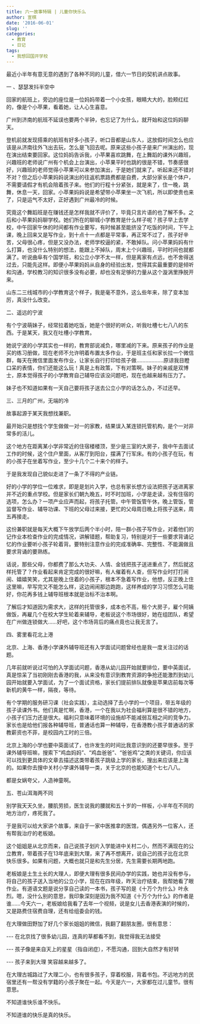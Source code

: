 ```yaml
---
title: 六一故事特辑 | 儿童你快乐么
author: 宣棋
date: '2016-06-01'
slug: ''
categories:
  - 教育
  - 日记
tags:
  - 我想回国开学校
---
```

最近小半年有意无意的遇到了各种不同的儿童，借六一节日的契机讲点故事。

一 、瑟瑟发抖半空中

回家的航班上，旁边的座位是一位妈妈带着一个小女孩，眼睛大大的，脸颊红红的，像是个小苹果，看着她，让人心生喜意。

广州到济南的航班不延误也要两个半钟，也忘记了为什么，就开始和这位妈妈聊天。

登机前就发现搭乘的航班有好多小孩子，听口音都是山东人，这放假时间怎么也应该是从济南往外飞出去玩，怎么是飞回去呢。原来这些小孩子是来广州演出的，现在演出结束要回家。这位妈妈告诉我，小苹果喜欢跳舞，在上舞蹈的课外兴趣班，兴趣班的老师说广州有个机会上台演出，小苹果平时也跳的很是不错，节奏感很好，兴趣班的老师觉得小苹果可以来参加演出，于是她们就来了。听起来还不错对不对？但之后小苹果妈妈说演出的往返机票路费都是自费，大部分家长是个体户，不需要请假才有机会陪着孩子来。他们的行程十分紧张，就是来了，住一晚，跳舞，休息一天，回家。小苹果妈妈说是希望带小苹果坐一次飞机，所以即使贵也来了，只是运气不太好，正好遇到广州最冷的时候。

究竟这个舞蹈班是在赚钱还是怎样我就不评价了，毕竟只言片语的也了解不多。之后和小苹果妈妈聊学校。她们所在的聊城小学教育是什么样子呢？孩子早上去学校，中午回家午休的时间都有作业要写，有时候甚至能挤没了吃饭的时间，下午上课，晚上回来又是写作业，到十点十一点都是平常事，再正常不过了，孩子好辛苦，父母很心疼，但是又没办法，老师学校逼的紧，不敢掉队。问小苹果妈妈有什么打算，也没什么特别的想法，能跟上不掉队，周末上个兴趣班，平时时间也就都满了。听说曲阜有个国学班，和公立小学不太一样，但是离家有点远，也不舍得送过去，只能先这样。即便小苹果妈妈从自身的经验出发，觉得其实最重要的是倾听和沟通，学校教习的知识很多没有必要，却也没有足够的力量从这个漩涡里挣脱开来。

山东二三线城市的小学教育这个样子，我是毫不意外，这么些年来，除了变本加厉，真没什么改变。

二、遥远的宁波

有个宁波萌妹子，经常拉着她吃饭，她是个很好的听众，听我吐槽七七八八的东西。于是某天，我又在吐槽小学教育。

她说宁波的小学其实也一样的，教育部说减负，哪里减的下来。原来孩子的作业是买的练习册做，现在老师不允许明着布置太多作业，于是班主任和家长拉一个微信群，每天在微信里面发布作业，让家长自行打印给孩子做………………原谅我目瞪口呆的表情，你们还能这么玩！真是上有政策，下有对策啊。妹子的亲戚是双博士，原本觉得孩子的小学教育自己辅导应该没问题吧，现在也越来越有压力了。

妹子也不知道如果有一天自己要将孩子送去公立小学的话怎么办，不过还早。

三、三月的广州，无端的冷

故事起源于某天我想找兼职。

最开始只是想找个学生做做一对一的家教，结果误入某连锁托管机构，是个一对非常多的活儿。

这个地方在距离某小学非常近的住宿楼楼顶，至少是三室的大房子，我中午去面试工作的时候，这个住户里面，从客厅到阳台，摆满了行军床。有的小孩子在玩，有的小孩子在坐着写作业，至少十几个二十来个的样子。

于是我发现自己貌似走进了一条了不得的产业链。

好的小学的学位一位难求，即是是划片入学，也总有家长想方设法把孩子送进离家并不近的重点学校。但是家长们朝九晚五，时不时加班，小学是走读，没有住宿的选项，怎么办？一项产业应声而起，将孩子托管。中午管饭管午休，晚上管饭，管监督写作业、辅导功课、下班的父母过来接，更忙的父母周日晚上将孩子送来，周五再接走。

这份兼职就是每天大概下午放学后两个半小时，陪一群小孩子写作业，对着他们的记作业本检查作业的完成情况，讲解错题，帮助复习，特别是对于一些要求背诵记忆的作业要听小孩子轮着背。要特别注意作业的完成准确率、完整性、不能漏做且要求背诵的要熟练。

话说，那些父母，你都费了那么大功夫、人情、金钱把孩子送进重点了，然后就这样托管了？作业看起来肯定完成的很好嘛，有人催着有人查，但写作业时打打闹闹、嬉嬉笑笑，尤其是晚上住着的小孩子，根本不急着写作业，他想，反正晚上住这里嘛，早写完又不能怎么样，这边闹闹那边跑跑，这样养成的学习习惯怎么可能好，你花再多钱上辅导班根本就是治标不治本啊。

了解后才知道因为需求大，这样的托管很多，成本也不高，租个大房子，雇个阿姨做饭，再雇几个在校大学生轮着来辅导，老板说这个市场很好，她在组团队，希望在广州做连锁做大……好吧，这个市场背后的痛点竟也让我无言了。

四、雾里看花北上港

北京、上海、香港小学课外辅导班还有入学面试问题曾经也是我一度关注过的话题。

几年前就听说过可怕的入学面试问题，香港从幼儿园开始就要排位，要中英面试，真是惊呆了当初刚刚去香港的我，从来没有意识到教育资源的争抢还能激烈到幼儿园开始就要入学面试，为了一个面试资格，家长们提前排队就像是苹果店前每次等新机的黄牛一样，隔夜，等待。

有个学期的服务研习课（社会实践），主动选择了去小学的一个项目，带五年级的孩子读课外书。他们真是忙啊，香港，一个在我以为社会福利算是很不错的地方，小孩子们压力还是很大。福利只意味着环境的设施却不能减弱互相之间的竞争力。家长也是给他们报各种辅导班，普通话也算一种辅导，在香港教小孩子普通话的家教薪资也不菲，是校园内工时的三倍。

北京上海的小学也要中英面试了，也许发生的时间比我意识到的还要早很多。至于课外辅导班嘛，搜索下“鸡血妈妈”、“鸡血爸爸”、“爸爸鸡”之类的关键词，你应该可以找到更具体的文章去描述这类带着孩子跳级上学的家长，搜出来应该是上海的。如果你去搜中关村小学课外辅导一类，关于北京的也能知道个七七八八。

都是女娲夸父，人造神童啊。

五、苍山洱海两不同

别学我天天久坐，腰肌劳损，医生说我的腰就和五十岁的一样板，小半年在不同的地方治疗，疼死我了。

于是我可以给大家讲个故事，来自于一家中医推拿的医馆，偶遇另外一位客人，还有帮我治疗的老板娘。

这个姐姐是从北京而来，自己说孩子划片入学能进中关村二小，然而不满现在的公立教育，带着孩子在13年底来到大理，来了再不想离开，说自己的孩子比在北京快乐很多。如果有问题，大概也就只是和先生分居，先生需要长期两地跑。

老板娘是土生土长的大理人，即便大理有很多民间办学的实践，她也并没有参与，将自己的孩子送入当地的公立小学，现在在四年级，昨天治疗结束，我帮她看了眼作业。有道语文题是说分享自己读的一本书，孩子写的是《十万个为什么》叶永烈。嗯，没什么别的意思，我印象深刻是因为我不知道《十万个为什么》的作者是谁……今天六一，老板娘给我看了去年一个视频，说是女儿去香港表演的时候的，又是路费住宿费自理，还有给组委会的钱。

在大理做田野加了好几个家长姐姐的微信，我翻了翻朋友圈，很有意思：

--- 在北京找了很多幼儿园，连真的草都看不到，我觉得我无法接受

--- 孩子像是来自天上的星星（指自闭症），不愿沟通，回到大自然才有好转

--- 孩子来到大理 笑容越来越多了。

在大理古城路过了大理二小，也有很多孩子，穿着校服，背着书包。不远地方的民宿里还有一帮没有学籍的小孩子聚在一起。今天是六一，大家都在过儿童节。很有意思。

不知道谁快乐谁不快乐。

不知道谁的快乐是真的快乐。